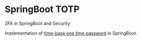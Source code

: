 # SpringBoot TOTP

2FA in SpringBoot and Security

Implementation of [time-base one time password](https://datatracker.ietf.org/doc/html/rfc6238) in SpringBoot.
